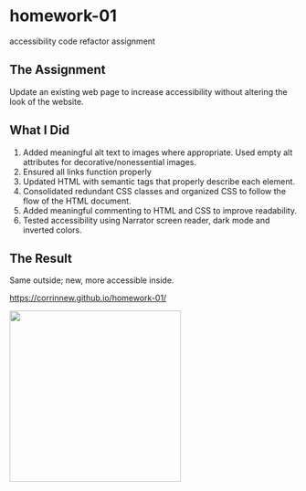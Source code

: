 # homework-01
accessibility code refactor assignment

## The Assignment

Update an existing web page to increase accessibility without altering the look of the website.

## What I Did

1. Added meaningful alt text to images where appropriate. Used empty alt attributes for decorative/nonessential images.
2. Ensured all links function properly
3. Updated HTML with semantic tags that properly describe each element.
4. Consolidated redundant CSS classes and organized CSS to follow the flow of the HTML document.
5. Added meaningful commenting to HTML and CSS to improve readability.
6. Tested accessibility using Narrator screen reader, dark mode and inverted colors.

## The Result

Same outside; new, more accessible inside.

https://corrinnew.github.io/homework-01/

<img src="assets/images/screenshot.png" width="300">

